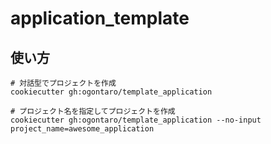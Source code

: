 # application_template

## 使い方

```shell
# 対話型でプロジェクトを作成
cookiecutter gh:ogontaro/template_application

# プロジェクト名を指定してプロジェクトを作成
cookiecutter gh:ogontaro/template_application --no-input project_name=awesome_application
```
